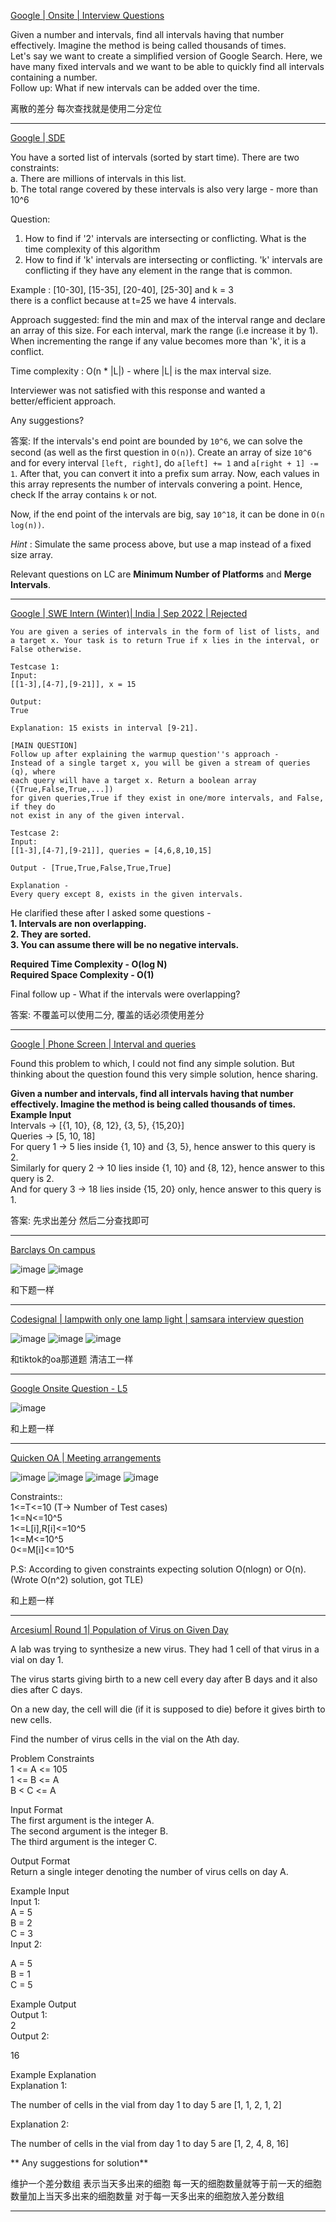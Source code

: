 [Google | Onsite | Interview Questions](https://leetcode.com/discuss/interview-question/1570979/Google-or-Onsite-or-Interview-Questions)

Given a number and intervals, find all intervals having that number effectively. Imagine the method is being called thousands of times.  
Let's say we want to create a simplified version of Google Search. Here, we have many fixed intervals and we want to be able to quickly find all intervals containing a number.  
Follow up: What if new intervals can be added over the time.

离散的差分 每次查找就是使用二分定位

----------

[Google | SDE](https://leetcode.com/discuss/interview-question/767005/Google-or-SDE)

You have a sorted list of intervals (sorted by start time). There are two constraints:  
a. There are millions of intervals in this list.  
b. The total range covered by these intervals is also very large - more than 10^6

Question:

1.  How to find if '2' intervals are intersecting or conflicting. What is the time complexity of this algorithm
2.  How to find if 'k' intervals are intersecting or conflicting. 'k' intervals are conflicting if they have any element in the range that is common.

Example : [10-30], [15-35], [20-40], [25-30] and k = 3  
there is a conflict because at t=25 we have 4 intervals.

Approach suggested: find the min and max of the interval range and declare an array of this size. For each interval, mark the range (i.e increase it by 1). When incrementing the range if any value becomes more than 'k', it is a conflict.

Time complexity : O(n * |L|) - where |L| is the max interval size.

Interviewer was not satisfied with this response and wanted a better/efficient approach.

Any suggestions?

答案: If the intervals's end point are bounded by  `10^6`, we can solve the second (as well as the first question in  `O(n)`). Create an array of size  `10^6`  and for every interval  `[left, right]`, do  `a[left] += 1`  and  `a[right + 1] -= 1`. After that, you can convert it into a prefix sum array. Now, each values in this array represents the number of intervals convering a point. Hence, check If the array contains  `k`  or not.

Now, if the end point of the intervals are big, say  `10^18`, it can be done in  `O(n log(n))`.

_Hint_  : Simulate the same process above, but use a map instead of a fixed size array.

Relevant questions on LC are  **Minimum Number of Platforms**  and  **Merge Intervals**.

------------

[Google | SWE Intern (Winter)| India | Sep 2022 | Rejected](https://leetcode.com/discuss/interview-question/2557189/Google-or-SWE-Intern-%28Winter%29or-India-or-Sep-2022-or-Rejected)

```
You are given a series of intervals in the form of list of lists, and a target x. Your task is to return True if x lies in the interval, or False otherwise. 

Testcase 1:
Input:
[[1-3],[4-7],[9-21]], x = 15

Output:
True 

Explanation: 15 exists in interval [9-21]. 

[MAIN QUESTION]
Follow up after explaining the warmup question''s approach -
Instead of a single target x, you will be given a stream of queries (q), where
each query will have a target x. Return a boolean array ({True,False,True,...])
for given queries,True if they exist in one/more intervals, and False, if they do 
not exist in any of the given interval. 

Testcase 2:
Input:
[[1-3],[4-7],[9-21]], queries = [4,6,8,10,15]

Output - [True,True,False,True,True]

Explanation - 
Every query except 8, exists in the given intervals.

```

He clarified these after I asked some questions -  
**1. Intervals are non overlapping.  
2. They are sorted.  
3. You can assume there will be no negative intervals.**

**Required Time Complexity - O(log N)  
Required Space Complexity - O(1)**

Final follow up - What if the intervals were overlapping?

答案: 不覆盖可以使用二分, 覆盖的话必须使用差分

---------

[Google | Phone Screen | Interval and queries](https://leetcode.com/discuss/interview-question/1744097/Google-or-Phone-Screen-or-Interval-and-queries)

Found this problem to which, I could not find any simple solution. But thinking about the question found this very simple solution, hence sharing.

**Given a number and intervals, find all intervals having that number effectively. Imagine the method is being called thousands of times.**  
**Example Input**  
Intervals -> [{1, 10}, {8, 12}, {3, 5}, {15,20}]  
Queries -> [5, 10, 18]  
For query 1 -> 5 lies inside {1, 10} and {3, 5}, hence answer to this query is 2.  
Similarly for query 2 -> 10 lies inside {1, 10} and {8, 12}, hence answer to this query is 2.  
And for query 3 -> 18 lies inside {15, 20} only, hence answer to this query is 1.

答案:
先求出差分 然后二分查找即可

-----

[Barclays On campus](https://leetcode.com/discuss/interview-question/2995681/Barclays-On-campus)

![image](https://assets.leetcode.com/users/images/5532d191-6813-4eeb-bdf0-819475434ae8_1672809264.8849041.png)
![image](https://assets.leetcode.com/users/images/20f7d70c-d37e-4acc-87a6-e5d54675db8c_1672809273.846445.png)

和下题一样 

-----------

[Codesignal | lampwith only one lamp light | samsara interview question](https://leetcode.com/discuss/interview-question/1528885/Codesignal-or-lampwith-only-one-lamp-light-or-samsara-interview-question)

![image](https://assets.leetcode.com/users/images/a44b5098-fd15-491c-861e-c6025dd9286f_1634608464.750053.jpeg)
![image](https://assets.leetcode.com/users/images/c9e8227d-0b46-4d32-9a0f-0a668ff1182e_1634608473.5117338.jpeg)
![image](https://assets.leetcode.com/users/images/b9b3829b-5cd0-4abf-9a7e-aa2e249c27ff_1634608486.8916276.jpeg)

和tiktok的oa那道题 清洁工一样

----

[Google Onsite Question - L5](https://leetcode.com/discuss/interview-question/2893061/Google-Onsite-Question-L5)

![image](https://assets.leetcode.com/users/images/cddea133-62c1-4990-ac30-34896550f64b_1670562764.8934698.png)

和上题一样

----

[Quicken OA | Meeting arrangements](https://leetcode.com/discuss/interview-question/2913816/Quicken-OA-or-Meeting-arrangements)

![image](https://assets.leetcode.com/users/images/5c8f7a05-9d3f-4931-8003-4c2e1b2ba370_1671091525.7286084.jpeg)
![image](https://assets.leetcode.com/users/images/a8d988b6-d2b4-4ce3-8057-8d8a1d88d7ba_1671091622.1558182.jpeg)
![image](https://assets.leetcode.com/users/images/09250bd0-a154-4c00-99ee-7a21a2bdb586_1671091661.287838.jpeg)
![image](https://assets.leetcode.com/users/images/b16ff920-78d5-4fcb-b953-25e947404457_1671091741.2185538.jpeg)

Constraints::  
1<=T<=10 (T-> Number of Test cases)  
1<=N<=10^5  
1<=L[i],R[i]<=10^5  
1<=M<=10^5  
0<=M[i]<=10^5

P.S: According to given constraints expecting solution O(nlogn) or O(n).  
(Wrote O(n^2) solution, got TLE)

和上题一样

---

[Arcesium| Round 1| Population of Virus on Given Day](https://leetcode.com/discuss/interview-question/2938958/Arcesiumor-Round-1or-Population-of-Virus-on-Given-Day)

A lab was trying to synthesize a new virus. They had 1 cell of that virus in a vial on day 1.

The virus starts giving birth to a new cell every day after B days and it also dies after C days.

On a new day, the cell will die (if it is supposed to die) before it gives birth to new cells.

Find the number of virus cells in the vial on the Ath day.

Problem Constraints  
1 <= A <= 105  
1 <= B <= A  
B < C <= A

Input Format  
The first argument is the integer A.  
The second argument is the integer B.  
The third argument is the integer C.

Output Format  
Return a single integer denoting the number of virus cells on day A.

Example Input  
Input 1:  
A = 5  
B = 2  
C = 3  
Input 2:

A = 5  
B = 1  
C = 5

Example Output  
Output 1:  
2  
Output 2:

16

Example Explanation  
Explanation 1:

The number of cells in the vial from day 1 to day 5 are [1, 1, 2, 1, 2]

Explanation 2:

The number of cells in the vial from day 1 to day 5 are [1, 2, 4, 8, 16]

** Any suggestions for solution**

维护一个差分数组 表示当天多出来的细胞 
每一天的细胞数量就等于前一天的细胞数量加上当天多出来的细胞数量 
对于每一天多出来的细胞放入差分数组

---
<!--stackedit_data:
eyJoaXN0b3J5IjpbLTI1NTczMzkwNSwxMTQ2MjQxNjk1LDg0MD
M5MjQ2OCwxMDY5MTAwNDQ1LC04NDY1MDUxMDcsMzU3MjkyMjUw
LDE3OTQwNTQyODBdfQ==
-->